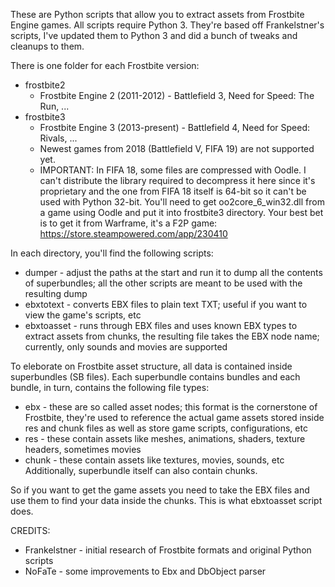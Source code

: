 These are Python scripts that allow you to extract assets from Frostbite Engine games. All scripts require Python 3.
They're based off Frankelstner's scripts, I've updated them to Python 3 and did a bunch of tweaks and cleanups to them.

There is one folder for each Frostbite version:
 * frostbite2 
   * Frostbite Engine 2 (2011-2012) - Battlefield 3, Need for Speed: The Run, ...
 * frostbite3
   * Frostbite Engine 3 (2013-present) - Battlefield 4, Need for Speed: Rivals, ...
   * Newest games from 2018 (Battlefield V, FIFA 19) are not supported yet.
   * IMPORTANT: In FIFA 18, some files are compressed with Oodle. I can't distribute the library required to decompress it here since it's proprietary and the one from FIFA 18 itself is 64-bit so it can't be used with Python 32-bit. You'll need to get oo2core_6_win32.dll from a game using Oodle and put it into frostbite3 directory. Your best bet is to get it from Warframe, it's a F2P game: https://store.steampowered.com/app/230410
 
In each directory, you'll find the following scripts:
 * dumper - adjust the paths at the start and run it to dump all the contents of superbundles; all the other scripts are meant to be used with the resulting dump
 * ebxtotext - converts EBX files to plain text TXT; useful if you want to view the game's scripts, etc
 * ebxtoasset - runs through EBX files and uses known EBX types to extract assets from chunks, the resulting file takes the EBX node name; currently, only sounds and movies are supported
 
To eleborate on Frostbite asset structure, all data is contained inside superbundles (SB files). Each superbundle contains bundles and each bundle, in turn, contains the following file types:
 * ebx - these are so called asset nodes; this format is the cornerstone of Frostbite, they're used to reference the actual game assets stored inside res and chunk files as well as store game scripts, configurations, etc
 * res - these contain assets like meshes, animations, shaders, texture headers, sometimes movies
 * chunk - these contain assets like textures, movies, sounds, etc
Additionally, superbundle itself can also contain chunks.
 
So if you want to get the game assets you need to take the EBX files and use them to find your data inside the chunks. This is what ebxtoasset script does.

CREDITS:
 * Frankelstner - initial research of Frostbite formats and original Python scripts
 * NoFaTe - some improvements to Ebx and DbObject parser
